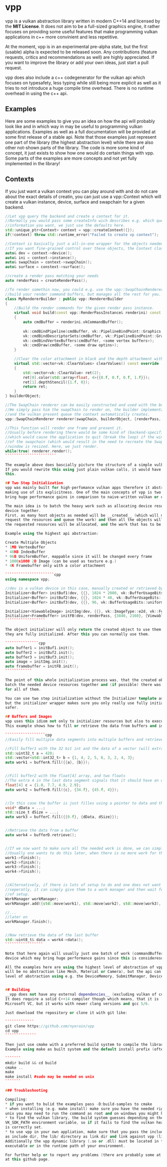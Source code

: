# vpp
vpp is a vulkan abstraction library written in modern C++14 and licensed by the __MIT License__. 
It does not aim to be a full-sized graphics engine, it rather focuses on providing some useful features that 
make programming vulkan applications in c++ more convinient and less repetitive.

At the moment, vpp is in an experimental pre-alpha state, but the first (usable) alpha is expected to be 
released soon.
Any contributions (feature requests, critics and recommendations as well) are highly appreciated.
If you want to improve the library or add your own ideas, just start a pull request.

vpp does also include a c++ codegenerator for the vulkan api which focuses on typesafety, less typing while 
still being more explicit as well as it tries to not introduce a huge compile time overhead.
There is no runtime overhead in using the c++ api.

## Examples
Here are some examples to give you an idea on how the api will probably look like and in which way in may be 
useful to programming vulkan applications. Examples as well as a full documentation will be provided 
at some first release of a stable api.
Note that those examples just represent one part of the library (the highest abstraction level) while
there are also other not-shown parts of the library. The code is more some kind of concept, it just exists
to show how one would do certain things with vpp.
Some parts of the examples are more concepts and not yet fully implemented in the library!

## Contexts
If you just want a vulkan context you can play around with and do not care about the exact details of
creatin, you can just use a vpp::Context which will create a vulkan instance, device, surface and 
swapchain for a given backend.

`````````````````````````cpp
//Let vpp query the backend and create a context for it.
//Normally you would pass some createInfo wich describes e.g. which queues/extensions/layers and debug
//information you want, we just use the defaults here.
std::unique_ptr<Context> context = vpp::createContext({}); 
if(!context) throw std::runtime_error("Failed to create vp context");

//Context is basically just a all-in-one wrapper for the objects needed to render with vulkan
//If you want fine-grained control over these objects, the Context class is not what you want.
auto& dev = context->device();
auto& ini = context->instance();
auto& swapChain = context->swapChain();
auto& surface = constext->surface();

//create a render pass matching your needs
auto renderPass = createRenderPass();

//To render somethin now, you could e.g. use the vpp::SwapChainRenderer which requires you to
//build your render command buffers, but manages all the rest for you.
class MyRendererBuilder : public vpp::RendererBuilder
{
	//Build the render commands for the given render pass instance.
	virtual void build(const vpp::RenderPassInstance& renderini) const override
	{
		auto cmdBuffer = renderini.vkCommandBuffer();
		
		vk::cmdBindPipeline(cmdBuffer, vk::PipelineBindPoint::Graphics, <some pipeline>);
		vk::cmdBindDescriptorSets(cmdBuffer, vk::PipelineBindPoint::Graphics, <some descriptors>);
		vk::cmdBindVertexBuffers(cmdBuffer, <some vertex buffers>);
		vk::cmdDraw(cmdBuffer, <some draw optins>);
	}

	//Clear the color attachment in black and the depth attachment with value 1.
	virtual std::vector<vk::ClearValues> clearValues() const override
	{
		std::vector<vk::ClearValue> ret(2);
		ret[0].color(std::array<float, 4>{{0.f, 0.f, 0.f, 1.f}});
		ret[1].depthStencil({1.f, 0});
		return ret;
	}
} builderObject;

//The SwapChain renderer can be easily constructed and used with the builder implemention from above.
//We simply pass him the swapChain to render on, the builder implementation, the created render pass
//and the vulkan present queue the context automatically creates.
vpp::SwapChainRenderer renderer(swapChain, builderObject, {renderPass, context->presentQueue()});

//This function will render one frame and present it.
//Usually before rendering there would be some kind of (backend-specific) event handling, 
//which would cause the application to quit (break the loop) if the window is closed, and a resize 
//of the swapchain (which would result in the need to recreate the SwapChainRenderer) if the 
//window is resized. Here, we just render.
while(true) renderer.render();
```````````````````````

The example above does bascially picture the structure of a simple vulkan app using vpp. 
If you would rewrite this using just plain vulkan calls, it would have probably more than 10x the size of
this.

## Two Step Initialization
vpp was mainly built for high-perfomance vulkan apps therefore it abstracts the vulkan api while still
making use of its explicitness. One of the main concepts of vpp is two step initialization which can
bring huge performance gains in comparison to naive-written vulkan or opengl apps.

The main idea is to batch the heavy work such as allocating device resource or executing commands on the
device together.
First, as many host objects as needed will be __created__ (which will make them
request the resources and queue the work) and then all the objects will be __initialized__ which means that
the requested resources will be allocated, and the work that has to be done will be submitted all together.

Example using the highest api abstraction:

Create Multiple Objects
* 1MB VertexBuffer
* 48KB IndexBuffer
* 96B UniformBuffer, mappable since it will be changed every frame
* 1000x1000 2D Image (can be used as texture e.g.)
* 4K Framebuffer only with a color attachment

``````````````````````cpp
using namespace vpp;

//dev is a vulkan device in this case, manually created or retrieved by a context
Initializer<Buffer> initBuf1(dev, {{}, 1024 * 2000, vk::BufferUsageBits::vertex}); 
Initializer<Buffer> initBuf2(dev, {{}, 1024 * 48, vk::BufferUsageBits::index}); 
Initializer<Buffer> initBuf3(dev, {{}, 96, vk::BufferUsageBits::uniform}, vk::MemoryPropertyBits::hostVisible); 

Initializer<ViewableImage> initImg(dev, {{}, vk::ImageType::e2d, vk::Format::r8g8b8a8Unorm, {1000, 1000}});
Initializer<FrameBuffer> initFB(dev, renderPass, {3840, 2160}, {ViewableImage::defaultColor});
``````````````````

The object initializer will only return the created object to use them when you make sure
they are fully initialized. After this you can normally use them.

```````````````cpp
auto buffer1 = initBuf1.init();
auto buffer2 = initBuf2.init();
auto buffer3 = initBuf3.init();
auto image = initImg.init();
auto framebuffer = initFB.init();
````````````

The point of this whole initialization process was, that the created objects internally were able to
batch the needed device resources together and (if possible) there was only one memory allocation made
for all of them.

You can use two step initialization without the Initializer template as well (needed e.g. for class members)
but the initializer wrapper makes sure you only really use fully initialized resources, which makes it
safer.

## Buffers and Images
vpp uses this idiom not only to initializer resources but also to execute other work.
This example shows how to fill or retrieve the data from buffers and images.

``````````````````cpp
//Easily fill multiple data segments into multiple buffers and retrieve the async work objects.

//Fill buffer1 with the 32 bit int and the data of a vector (will extract it correctly)
std::uint32_t a = 420;
std::vector<std::int32_t> b = {1, 4, 2, 5, 6, 3, 2, 4, 3};
auto work1 = bufferA.fill({{a}, {b}}); 


//Fill buffer2 with the float[4] array, and two floats
//The extra 4 in the last data segment signals that it should have an offset of 4 to the previous segment.
float[4] c = {1.0, 7.7, 4.9, 2.9};
auto work2 = bufferB.fill({c}, {34.f}, {45.f, 4}}); 


//In this case the buffer is just filles using a pointer to data and the size of the data
void* dData = ...;
std::size_t dSize = ...;
auto work3 = bufferC.fill({{0.f}, {dData, dSize}}); 


//Retrieve the data from a buffer
auto work4 = bufferD.retrieve();


//If we now want to make sure all the needed work is done, we can simply wait for it to finish.
//Usually one wants to do this later, when there is no more work for the cpu to do.
work1->finish();
work2->finish();
work3->finish();
work4->finish();


//Alternatively, if there is lots of setup to do and one does not want to care about all work objects
//seperatly, it can simply give them to a work manager and then wait for the work manager at the end
//of setup.
WorkManager workManager;
workManager.add({std::move(work1), std::move(work2), std::move(work3), std::move(work4)});

//...
//later on
workManager.finish();


//Now retrieve the data of the last buffer
std::uint8_t& data = work4->data();
`````````````````

Note that here again will usually just one batch of work (commandBuffers) be submitted to the vulkan
device which may bring huge performance gains since this is consideresd a heavy operation.

All the examples here are using the highest level of abstraction of vpp (vpp in NOT an engine, so there
will be no abstraction like Mesh, Material or Camera), but the api can also be accessed on a lower
level of abstraction using e.g. the DeviceMemory, SubmitManager, Device or SwapChain. 


## Building
__vpp does not have any external dependencies__ (excluding vulkan of course). 
It does require a solid C++14 compiler though which means, that it is (at the moment) not buildable with
Microsoft VC, but it works with newer clang versions and gcc 5/6.

Just download the repository or clone it with git like:

`````````````
git clone https://github.com/nyorain/vpp
cd vpp
``````````````

Then just use cmake with a preferred build system to compile the library.
Example using make as built system and the default install prefix (often NOT what you want)

```````
mkdir build && cd build
cmake .. 
make
make install #sudo may be needed on unix
```````

### Troubleshooting

Compiling:
* if you want to bulid the examples pass -D:build-samples to cmake
* when installing (e.g. make install) make sure you have the needed rights for the install folder, on
unix you may need to run the command as root and on windows you might have to execute cmd as admin.
* to find the vulkan library, the build system guesses depending on the platform or uses the 
VK_SDK_PATH environment variable, so if it fails to find the vulkan header or library make sure the variable
is correctly set.
* to use vpp in your own appliation, make sure that you pass the include/ directory of your install folder
as include dir, the lib/ directory as link dir and link against vpp (libvpp.so or libvpp.dll).
Additionally the vpp dynamic library (.so or .dll) must be located in the same directory as your 
executable or in the runtime path of your environment.

For further help or to report any problems (there are probably some at the moment) just open an issue
at this github page.
